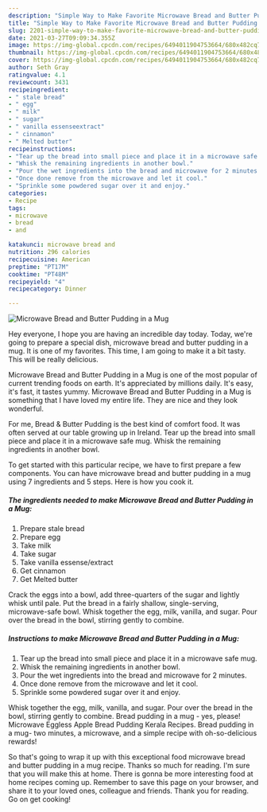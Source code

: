 ```yaml
---
description: "Simple Way to Make Favorite Microwave Bread and Butter Pudding in a Mug"
title: "Simple Way to Make Favorite Microwave Bread and Butter Pudding in a Mug"
slug: 2201-simple-way-to-make-favorite-microwave-bread-and-butter-pudding-in-a-mug
date: 2021-03-27T09:09:34.355Z
image: https://img-global.cpcdn.com/recipes/6494011904753664/680x482cq70/microwave-bread-and-butter-pudding-in-a-mug-recipe-main-photo.jpg
thumbnail: https://img-global.cpcdn.com/recipes/6494011904753664/680x482cq70/microwave-bread-and-butter-pudding-in-a-mug-recipe-main-photo.jpg
cover: https://img-global.cpcdn.com/recipes/6494011904753664/680x482cq70/microwave-bread-and-butter-pudding-in-a-mug-recipe-main-photo.jpg
author: Seth Gray
ratingvalue: 4.1
reviewcount: 3431
recipeingredient:
- " stale bread"
- " egg"
- " milk"
- " sugar"
- " vanilla essenseextract"
- " cinnamon"
- " Melted butter"
recipeinstructions:
- "Tear up the bread into small piece and place it in a microwave safe mug."
- "Whisk the remaining ingredients in another bowl."
- "Pour the wet ingredients into the bread and microwave for 2 minutes."
- "Once done remove from the microwave and let it cool."
- "Sprinkle some powdered sugar over it and enjoy."
categories:
- Recipe
tags:
- microwave
- bread
- and

katakunci: microwave bread and 
nutrition: 296 calories
recipecuisine: American
preptime: "PT17M"
cooktime: "PT48M"
recipeyield: "4"
recipecategory: Dinner

---
```



![Microwave Bread and Butter Pudding in a Mug](https://img-global.cpcdn.com/recipes/6494011904753664/680x482cq70/microwave-bread-and-butter-pudding-in-a-mug-recipe-main-photo.jpg)

Hey everyone, I hope you are having an incredible day today. Today, we're going to prepare a special dish, microwave bread and butter pudding in a mug. It is one of my favorites. This time, I am going to make it a bit tasty. This will be really delicious.

Microwave Bread and Butter Pudding in a Mug is one of the most popular of current trending foods on earth. It's appreciated by millions daily. It's easy, it's fast, it tastes yummy. Microwave Bread and Butter Pudding in a Mug is something that I have loved my entire life. They are nice and they look wonderful.

For me, Bread &amp; Butter Pudding is the best kind of comfort food. It was often served at our table growing up in Ireland. Tear up the bread into small piece and place it in a microwave safe mug. Whisk the remaining ingredients in another bowl.


To get started with this particular recipe, we have to first prepare a few components. You can have microwave bread and butter pudding in a mug using 7 ingredients and 5 steps. Here is how you cook it.

<!--inarticleads1-->

##### The ingredients needed to make Microwave Bread and Butter Pudding in a Mug:

1. Prepare  stale bread
1. Prepare  egg
1. Take  milk
1. Take  sugar
1. Take  vanilla essense/extract
1. Get  cinnamon
1. Get  Melted butter


Crack the eggs into a bowl, add three-quarters of the sugar and lightly whisk until pale. Put the bread in a fairly shallow, single-serving, microwave-safe bowl. Whisk together the egg, milk, vanilla, and sugar. Pour over the bread in the bowl, stirring gently to combine. 

<!--inarticleads2-->

##### Instructions to make Microwave Bread and Butter Pudding in a Mug:

1. Tear up the bread into small piece and place it in a microwave safe mug.
1. Whisk the remaining ingredients in another bowl.
1. Pour the wet ingredients into the bread and microwave for 2 minutes.
1. Once done remove from the microwave and let it cool.
1. Sprinkle some powdered sugar over it and enjoy.


Whisk together the egg, milk, vanilla, and sugar. Pour over the bread in the bowl, stirring gently to combine. Bread pudding in a mug - yes, please! Microwave Eggless Apple Bread Pudding Kerala Recipes. Bread pudding in a mug- two minutes, a microwave, and a simple recipe with oh-so-delicious rewards! 

So that's going to wrap it up with this exceptional food microwave bread and butter pudding in a mug recipe. Thanks so much for reading. I'm sure that you will make this at home. There is gonna be more interesting food at home recipes coming up. Remember to save this page on your browser, and share it to your loved ones, colleague and friends. Thank you for reading. Go on get cooking!
